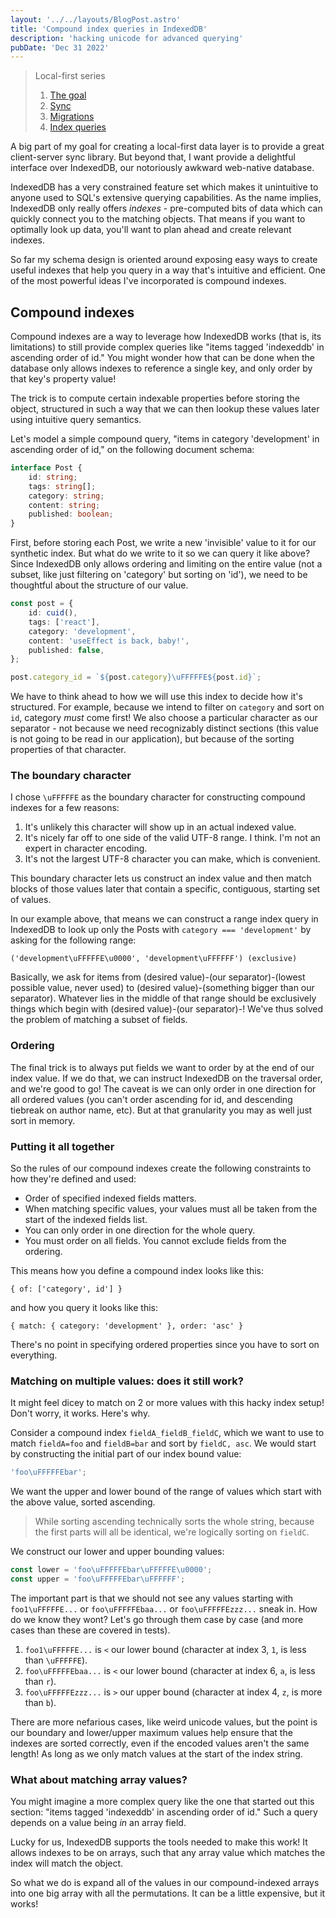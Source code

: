 ```yaml
---
layout: '../../layouts/BlogPost.astro'
title: 'Compound index queries in IndexedDB'
description: 'hacking unicode for advanced querying'
pubDate: 'Dec 31 2022'
---
```


> Local-first series
>
> 1. [The goal](/blog/lofi-intro)
> 2. [Sync](/blog/lofi-sync)
> 3. [Migrations](/blog/lofi-migrations)
> 4. [Index queries](/blog/lofi-storage)

A big part of my goal for creating a local-first data layer is to provide a great client-server sync library. But beyond that, I want provide a delightful interface over IndexedDB, our notoriously awkward web-native database.

IndexedDB has a very constrained feature set which makes it unintuitive to anyone used to SQL's extensive querying capabilities. As the name implies, IndexedDB only really offers _indexes_ - pre-computed bits of data which can quickly connect you to the matching objects. That means if you want to optimally look up data, you'll want to plan ahead and create relevant indexes.

So far my schema design is oriented around exposing easy ways to create useful indexes that help you query in a way that's intuitive and efficient. One of the most powerful ideas I've incorporated is compound indexes.

## Compound indexes

Compound indexes are a way to leverage how IndexedDB works (that is, its limitations) to still provide complex queries like "items tagged 'indexeddb' in ascending order of id." You might wonder how that can be done when the database only allows indexes to reference a single key, and only order by that key's property value!

The trick is to compute certain indexable properties before storing the object, structured in such a way that we can then lookup these values later using intuitive query semantics.

Let's model a simple compound query, "items in category 'development' in ascending order of id," on the following document schema:

```ts
interface Post {
	id: string;
	tags: string[];
	category: string;
	content: string;
	published: boolean;
}
```

First, before storing each Post, we write a new 'invisible' value to it for our synthetic index. But what do we write to it so we can query it like above? Since IndexedDB only allows ordering and limiting on the entire value (not a subset, like just filtering on 'category' but sorting on 'id'), we need to be thoughtful about the structure of our value.

```ts
const post = {
	id: cuid(),
	tags: ['react'],
	category: 'development',
	content: 'useEffect is back, baby!',
	published: false,
};

post.category_id = `${post.category}\uFFFFFE${post.id}`;
```

We have to think ahead to how we will use this index to decide how it's structured. For example, because we intend to filter on `category` and sort on `id`, category _must_ come first! We also choose a particular character as our separator - not because we need recognizably distinct sections (this value is not going to be read in our application), but because of the sorting properties of that character.

### The boundary character

I chose `\uFFFFFE` as the boundary character for constructing compound indexes for a few reasons:

1. It's unlikely this character will show up in an actual indexed value.
2. It's nicely far off to one side of the valid UTF-8 range. I think. I'm not an expert in character encoding.
3. It's not the largest UTF-8 character you can make, which is convenient.

This boundary character lets us construct an index value and then match blocks of those values later that contain a specific, contiguous, starting set of values.

In our example above, that means we can construct a range index query in IndexedDB to look up only the Posts with `category === 'development'` by asking for the following range:

```
('development\uFFFFFE\u0000', 'development\uFFFFFF') (exclusive)
```

Basically, we ask for items from (desired value)-(our separator)-(lowest possible value, never used) to (desired value)-(something bigger than our separator). Whatever lies in the middle of that range should be exclusively things which begin with (desired value)-(our separator)-! We've thus solved the problem of matching a subset of fields.

### Ordering

The final trick is to always put fields we want to order by at the end of our index value. If we do that, we can instruct IndexedDB on the traversal order, and we're good to go! The caveat is we can only order in one direction for all ordered values (you can't order ascending for id, and descending tiebreak on author name, etc). But at that granularity you may as well just sort in memory.

### Putting it all together

So the rules of our compound indexes create the following constraints to how they're defined and used:

- Order of specified indexed fields matters.
- When matching specific values, your values must all be taken from the start of the indexed fields list.
- You can only order in one direction for the whole query.
- You must order on all fields. You cannot exclude fields from the ordering.

This means how you define a compound index looks like this:

```
{ of: ['category', id'] }
```

and how you query it looks like this:

```
{ match: { category: 'development' }, order: 'asc' }
```

There's no point in specifying ordered properties since you have to sort on everything.

### Matching on multiple values: does it still work?

It might feel dicey to match on 2 or more values with this hacky index setup! Don't worry, it works. Here's why.

Consider a compound index `fieldA_fieldB_fieldC`, which we want to use to match `fieldA=foo` and `fieldB=bar` and sort by `fieldC, asc`. We would start by constructing the initial part of our index bound value:

```ts
'foo\uFFFFFEbar';
```

We want the upper and lower bound of the range of values which start with the above value, sorted ascending.

> While sorting ascending technically sorts the whole string, because the first parts will all be identical, we're logically sorting on `fieldC`.

We construct our lower and upper bounding values:

```ts
const lower = 'foo\uFFFFFEbar\uFFFFFE\u0000';
const upper = 'foo\uFFFFFEbar\uFFFFFF';
```

The important part is that we should not see any values starting with `foo1\uFFFFFE...` or `foo\uFFFFFEbaa...` or `foo\uFFFFFEzzz...` sneak in. How do we know they wont? Let's go through them case by case (and more cases than these are covered in tests).

1. `foo1\uFFFFFE...` is `<` our lower bound (character at index 3, `1`, is less than `\uFFFFFE`).
2. `foo\uFFFFFEbaa...` is `<` our lower bound (character at index 6, `a`, is less than `r`).
3. `foo\uFFFFFEzzz...` is `>` our upper bound (character at index 4, `z`, is more than `b`).

There are more nefarious cases, like weird unicode values, but the point is our boundary and lower/upper maximum values help ensure that the indexes are sorted correctly, even if the encoded values aren't the same length! As long as we only match values at the start of the index string.

### What about matching array values?

You might imagine a more complex query like the one that started out this section: "items tagged 'indexeddb' in ascending order of id." Such a query depends on a value being _in_ an array field.

Lucky for us, IndexedDB supports the tools needed to make this work! It allows indexes to be on arrays, such that any array value which matches the index will match the object.

So what we do is expand all of the values in our compound-indexed arrays into one big array with all the permutations. It can be a little expensive, but it works!
